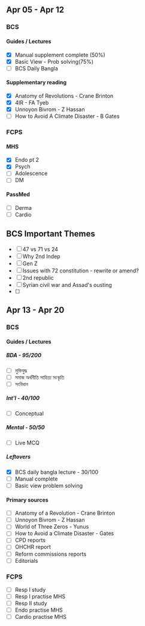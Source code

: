 ## Apr 05 - Apr 12
### BCS
#### Guides / Lectures
- [x] Manual supplement complete (50%)
- [x] Basic View - Prob solving(75%)
- [ ] BCS Daily Bangla
#### Supplementary reading
- [x] Anatomy of Revolutions - Crane Brinton
- [x] 4IR - FA Tyeb
- [x] Unnoyon Bivrom - Z Hassan
- [ ] How to Avoid A Climate Disaster - B Gates
### FCPS
#### MHS
- [x] Endo pt 2
- [x] Psych
- [ ] Adolescence
- [ ] DM
#### PassMed
- [ ] Derma
- [ ] Cardio
## BCS Important Themes
- [ ] 47 vs 71 vs 24
- [ ] Why 2nd Indep
- [ ] Gen Z
- [ ] Issues with 72 constitution - rewrite or amend?
- [ ] 2nd republic
- [ ] Syrian civil war and Assad's ousting
- [ ] 

## Apr 13 - Apr 20
### BCS
#### Guides / Lectures
##### BDA - 95/200
- [ ] মুক্তিযুদ্ধ
- [ ] সমাজ অর্থনীতি সাহিত্য সংস্কৃতি
- [ ] সংবিধান
##### Int'l - 40/100
- [ ] Conceptual
##### Mental - 50/50
- [ ] Live MCQ
##### Leftovers
- [x] BCS daily bangla lecture -  30/100
- [ ] Manual complete
- [ ] Basic view problem solving
#### Primary sources
- [ ] Anatomy of a Revolution - Crane Brinton
- [ ] Unnoyon Bivrom - Z Hassan
- [ ] World of Three Zeros - Yunus
- [ ] How to Avoid a Climate Disaster - Gates
- [ ] CPD reports
- [ ] OHCHR report
- [ ] Reform commissions reports 
- [ ] Editorials
### FCPS
- [ ] Resp I study
- [ ] Resp I practise MHS
- [ ] Resp II study
- [ ] Endo practise MHS
- [ ] Cardio practise MHS
